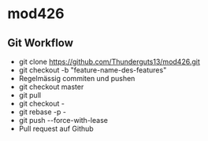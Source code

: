 # mod426

## Git Workflow

* git clone https://github.com/Thunderguts13/mod426.git
* git checkout -b "feature-name-des-features"
* Regelmässig commiten und pushen
* git checkout master
* git pull
* git checkout -
* git rebase -p -
* git push --force-with-lease
* Pull request auf Github
